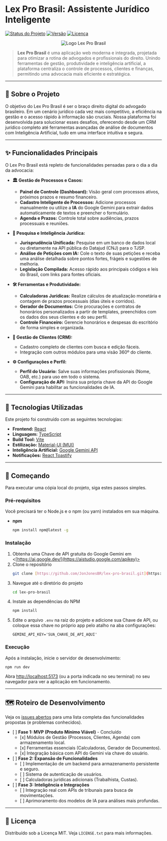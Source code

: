 # Lex Pro Brasil: Assistente Jurídico Inteligente

[![Status do Projeto](https://img.shields.io/badge/status-em%20desenvolvimento-yellowgreen)](https://github.com/JonJonesBR/lex-pro-brasil)
[![Versão](https://img.shields.io/badge/version-0.1.0-blue)](https://github.com/JonJonesBR/lex-pro-brasil)
[![Licença](https://img.shields.io/badge/license-MIT-green)](https://github.com/JonJonesBR/lex-pro-brasil/blob/main/LICENSE)

<p align="center">
  <img src="https://placehold.co/600x300/003366/FFFFFF?text=Lex+Pro+Brasil" alt="Logo Lex Pro Brasil">
</p>

> **Lex Pro Brasil** é uma aplicação web moderna e integrada, projetada para otimizar a rotina de advogados e profissionais do direito. Unindo ferramentas de gestão, produtividade e inteligência artificial, a plataforma centraliza o controle de processos, clientes e finanças, permitindo uma advocacia mais eficiente e estratégica.

---

## 🎯 Sobre o Projeto

O objetivo do Lex Pro Brasil é ser o braço direito digital do advogado brasileiro. Em um cenário jurídico cada vez mais competitivo, a eficiência na gestão e o acesso rápido à informação são cruciais. Nossa plataforma foi desenvolvida para solucionar esses desafios, oferecendo desde um CRM jurídico completo até ferramentas avançadas de análise de documentos com Inteligência Artificial, tudo em uma interface intuitiva e segura.

---

## ✨ Funcionalidades Principais

O Lex Pro Brasil está repleto de funcionalidades pensadas para o dia a dia da advocacia:

* **🏛️ Gestão de Processos e Casos:**
    * **Painel de Controle (Dashboard):** Visão geral com processos ativos, próximos prazos e resumo financeiro.
    * **Cadastro Inteligente de Processos:** Adicione processos manualmente ou utilize a **IA** do Google Gemini para extrair dados automaticamente de textos e preencher o formulário.
    * **Agenda e Prazos:** Controle total sobre audiências, prazos processuais e reuniões.

* **🧠 Pesquisa e Inteligência Jurídica:**
    * **Jurisprudência Unificada:** Pesquise em um banco de dados local ou diretamente na API pública do Datajud (CNJ) para o TJSP.
    * **Análise de Petições com IA:** Cole o texto de suas petições e receba uma análise detalhada sobre pontos fortes, frágeis e sugestões de melhoria.
    * **Legislação Compilada:** Acesso rápido aos principais códigos e leis do Brasil, com links para fontes oficiais.

* **🛠️ Ferramentas e Produtividade:**
    * **Calculadoras Jurídicas:** Realize cálculos de atualização monetária e contagem de prazos processuais (dias úteis e corridos).
    * **Gerador de Documentos:** Crie procurações e contratos de honorários personalizados a partir de templates, preenchidos com os dados dos seus clientes e do seu perfil.
    * **Controle Financeiro:** Gerencie honorários e despesas do escritório de forma simples e organizada.

* **👥 Gestão de Clientes (CRM):**
    * Cadastro completo de clientes com busca e edição fáceis.
    * Integração com outros módulos para uma visão 360º do cliente.

* **⚙️ Configurações e Perfil:**
    * **Perfil do Usuário:** Salve suas informações profissionais (Nome, OAB, etc.) para uso em todo o sistema.
    * **Configuração de API:** Insira sua própria chave da API do Google Gemini para habilitar as funcionalidades de IA.

---

## 🚀 Tecnologias Utilizadas

Este projeto foi construído com as seguintes tecnologias:

* **Frontend:** [React](https://reactjs.org/)
* **Linguagem:** [TypeScript](https://www.typescriptlang.org/)
* **Build Tool:** [Vite](https://vitejs.dev/)
* **Estilização:** [Material-UI (MUI)](https://mui.com/)
* **Inteligência Artificial:** [Google Gemini API](https://ai.google.dev/)
* **Notificações:** [React Toastify](https://fkhadra.github.io/react-toastify/introduction)

---

## 🏁 Começando

Para executar uma cópia local do projeto, siga estes passos simples.

### Pré-requisitos

Você precisará ter o Node.js e o npm (ou yarn) instalados em sua máquina.

* **npm**
    ```sh
    npm install npm@latest -g
    ```

### Instalação

1. Obtenha uma Chave de API gratuita do Google Gemini em <[https://ai.google.dev/](https://aistudio.google.com/apikey)>
2. Clone o repositório
   ```sh
   git clone [https://github.com/JonJonesBR/lex-pro-brasil.git](https://github.com/USUARIO/lex-pro-brasil.git)
   ```
3. Navegue até o diretório do projeto
   ```sh
   cd lex-pro-brasil
   ```
4. Instale as dependências do NPM
   ```sh
   npm install
   ```
5. Edite o arquivo `.env` na raiz do projeto e adicione sua Chave de API, ou coloque essa chave no próprio app pelo atalho na aba configurações:
   ```
   GEMINI_API_KEY='SUA_CHAVE_DE_API_AQUI'
   ```
   
### Execução

Após a instalação, inicie o servidor de desenvolvimento:
```sh
npm run dev
```
Abra <http://localhost:5173> (ou a porta indicada no seu terminal) no seu navegador para ver a aplicação em funcionamento.

---

## 🗺️ Roteiro de Desenvolvimento

Veja os [issues abertos](https://github.com/JonJonesBR/lex-pro-brasil/issues) para uma lista completa das funcionalidades propostas (e problemas conhecidos).

* \[ \] **Fase 1: MVP (Produto Mínimo Viável)** - Concluído
  * \[x\] Módulos de Gestão (Processos, Clientes, Agenda) com armazenamento local.
  * \[x\] Ferramentas essenciais (Calculadoras, Gerador de Documentos).
  * \[x\] Integração básica com API do Gemini via chave do usuário.
* \[ \] **Fase 2: Expansão de Funcionalidades**
  * \[ \] Implementação de um backend para armazenamento persistente e seguro.
  * \[ \] Sistema de autenticação de usuários.
  * \[ \] Calculadoras jurídicas adicionais (Trabalhista, Custas).
* \[ \] **Fase 3: Inteligência e Integrações**
  * \[ \] Integração real com APIs de tribunais para busca de movimentações.
  * \[ \] Aprimoramento dos modelos de IA para análises mais profundas.

---

## 📜 Licença

Distribuído sob a Licença MIT. Veja `LICENSE.txt` para mais informações.

